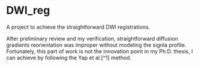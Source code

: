 # DWI_reg
A project to achieve the straightforward DWI registrations.

After preliminary review and my verification, straightforward diffusion gradients reorientation was improper without modeling the signla profile. Fortunately, this part of work is not the innovation point in my Ph.D. thesis, I can achieve by following the Yap et al.[^1] method. 
 
